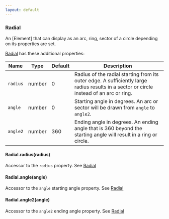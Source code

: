 ```yaml
---
layout: default
---
```


### Radial

[Radial]: #radial

An [Element] that can display as an arc, ring, sector of a circle depending on its properties are set.

[Radial] has these additional properties:

| Name     |  Type  | Default | Description                                                                                                                             |
| -------- | :----: | ------- | --------------------------------------------------------------------------------------------------------------------------------------- |
| `radius` | number | 0       | Radius of the radial starting from its outer edge. A sufficiently large radius results in a sector or circle instead of an arc or ring. |
| `angle`  | number | 0       | Starting angle in degrees. An arc or sector will be drawn from `angle` to `angle2`.                                                     |
| `angle2` | number | 360     | Ending angle in degrees. An ending angle that is 360 beyond the starting angle will result in a ring or circle.                         |

#### Radial.radius(radius)

Accessor to the `radius` property. See [Radial]

#### Radial.angle(angle)

Accessor to the `angle` starting angle property. See [Radial]

#### Radial.angle2(angle)

Accessor to the `angle2` ending angle property. See [Radial]
